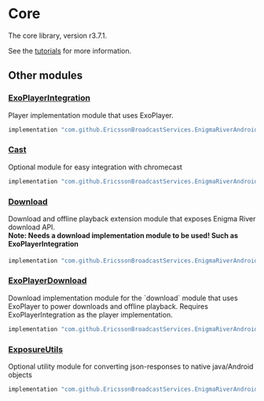 # Core

The core library, version r3.7.1.

See the [tutorials](tutorials/index.md) for more information.

## Other modules

### [ExoPlayerIntegration](https://github.com/EricssonBroadcastServices/EnigmaRiverAndroidExoPlayerIntegration/tree/r3.7.1)

<p>Player implementation module that uses ExoPlayer.</p>

```gradle
implementation "com.github.EricssonBroadcastServices.EnigmaRiverAndroid:exoplayerintegration:r3.7.1"
```

### [Cast](https://github.com/EricssonBroadcastServices/EnigmaRiverAndroidCast/tree/r3.7.1)

<p>Optional module for easy integration with chromecast</p>

```gradle
implementation "com.github.EricssonBroadcastServices.EnigmaRiverAndroid:cast:r3.7.1"
```

### [Download](https://github.com/EricssonBroadcastServices/EnigmaRiverAndroidDownload/tree/r3.7.1)

<p>Download and offline playback extension module that exposes Enigma River download API.</p>
<h4 style="margin-top: -1em">Note: Needs a download implementation module to be used! Such as ExoPlayerIntegration</h4>

```gradle
implementation "com.github.EricssonBroadcastServices.EnigmaRiverAndroid:download:r3.7.1"
```

### [ExoPlayerDownload](https://github.com/EricssonBroadcastServices/EnigmaRiverAndroidExoPlayerDownload/tree/r3.7.1)

<p>Download implementation module for the `download` module that uses ExoPlayer to power downloads and offline playback. Requires ExoPlayerIntegration as the player implementation.</p>

```gradle
implementation "com.github.EricssonBroadcastServices.EnigmaRiverAndroid:exoPlayerDownload:r3.7.1"
```

### [ExposureUtils](https://github.com/EricssonBroadcastServices/EnigmaRiverAndroidExposureUtils/tree/r3.7.1)

<p>Optional utility module for converting json-responses to native java/Android objects</p>

```gradle
implementation "com.github.EricssonBroadcastServices.EnigmaRiverAndroid:exposureUtils:r3.7.1"
```